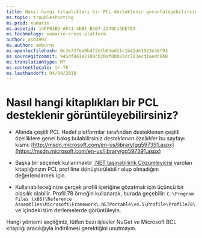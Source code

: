 ```yaml
---
title: Nasıl hangi kitaplıkları bir PCL desteklenir görüntüleyebilirsiniz?
ms.topic: troubleshooting
ms.prod: xamarin
ms.assetid: 14FF03BD-AF41-4DB1-B307-2349C13DE7E4
ms.technology: xamarin-cross-platform
author: asb3993
ms.author: amburns
ms.openlocfilehash: 0c3e727ea0bd72efb03ed21c1b42de1023e36f93
ms.sourcegitcommit: 945df041e2180cb20af08b83cc703ecd1aedc6b0
ms.translationtype: MT
ms.contentlocale: tr-TR
ms.lasthandoff: 04/04/2018
---
```

# <a name="how-can-i-view-what-libraries-are-supported-in-a-pcl"></a>Nasıl hangi kitaplıkları bir PCL desteklenir görüntüleyebilirsiniz?

- Altında çeşitli PCL Hedef platformlar tarafından desteklenen çeşitli özelliklere genel bakış bulabilirsiniz *desteklenen özellikler* bu sayfayı kısmı: [http://msdn.microsoft.com/en-us/library/gg597391.aspx](https://msdn.microsoft.com/en-us/library/gg597391.aspx)

- Başka bir seçenek kullanmaktır [.NET taşınabilirlik Çözümleyicisi](https://visualstudiogallery.msdn.microsoft.com/1177943e-cfb7-4822-a8a6-e56c7905292b) varolan kitaplığınızın PCL profiline dönüştürülebilir olup olmadığını değerlendirmek için.

- Kullanabileceğinize gerçek profili içeriğine gözatmak için üçüncü bir olasılık olabilir. Profil 78 örneğin kullanarak, burada geçebilir: `C:\Program Files (x86)\Reference Assemblies\Microsoft\Framework\.NETPortable\v4.5\Profile\Profile78\` ve içindeki tüm derlemelerde görüntüleyin.

Hangi yöntemi seçtiğiniz, lütfen bazı işlevler NuGet ve Microsoft BCL kitaplığı aracılığıyla indirilmesi gerektiğini unutmayın.
